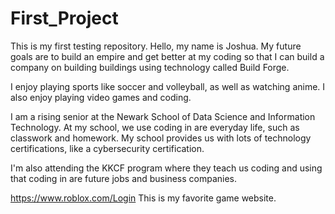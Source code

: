 # First_Project
This is my first testing repository. Hello, my name is Joshua. My future goals are to build an empire and get better at my coding so that I can build a company on building buildings using technology called Build Forge.

I enjoy playing sports like soccer and volleyball, as well as watching anime. I also enjoy playing video games and coding.

I am a rising senior at the Newark School of Data Science and Information Technology. At my school, we use coding in are everyday life, such as classwork and homework. My school provides us with lots of technology certifications, like a cybersecurity certification.

I'm also attending the KKCF program where they teach us coding and using that coding in are future jobs and business companies. 

https://www.roblox.com/Login This is my favorite game website.

